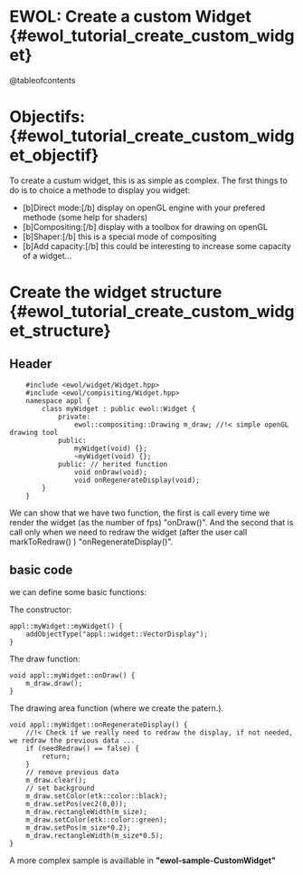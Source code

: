 EWOL: Create a custom Widget                                {#ewol_tutorial_create_custom_widget}
============================

@tableofcontents

Objectifs:                                {#ewol_tutorial_create_custom_widget_objectif}
==========

To create a custum widget, this is as simple as complex.
The first things to do is to choice a methode to display you widget:
  - [b]Direct mode:[/b] display on openGL engine with your prefered methode (some help for shaders)
  - [b]Compositing:[/b] display with a toolbox for drawing on openGL
  - [b]Shaper:[/b] this is a special mode of compositing
  - [b]Add capacity:[/b] this could be interesting to increase some capacity of a widget...

Create the widget structure                                {#ewol_tutorial_create_custom_widget_structure}
===========================

Header
------

```{.cpp}
	#include <ewol/widget/Widget.hpp>
	#include <ewol/compisiting/Widget.hpp>
	namespace appl {
		class myWidget : public ewol::Widget {
			private:
				ewol::compositing::Drawing m_draw; //!< simple openGL drawing tool
			public:
				myWidget(void) {};
				~myWidget(void) {};
			public: // herited function
				void onDraw(void);
				void onRegenerateDisplay(void);
		}
	}
```

We can show that we have two function, the first is call every time we render the widget (as the number of fps) "onDraw()".
And the second that is call only when we need to redraw the widget (after the user call markToRedraw() ) "onRegenerateDisplay()".

basic code
----------

we can define some basic functions:

The constructor:
```{.cpp}
appl::myWidget::myWidget() {
	addObjectType("appl::widget::VectorDisplay");
}
```

The draw function:
```{.cpp}
void appl::myWidget::onDraw() {
	m_draw.draw();
}
```

The drawing area function (where we create the patern.).
```{.cpp}
void appl::myWidget::onRegenerateDisplay() {
	//!< Check if we really need to redraw the display, if not needed, we redraw the previous data ...
	if (needRedraw() == false) {
		return;
	}
	// remove previous data
	m_draw.clear();
	// set background
	m_draw.setColor(etk::color::black);
	m_draw.setPos(vec2(0,0));
	m_draw.rectangleWidth(m_size);
	m_draw.setColor(etk::color::green);
	m_draw.setPos(m_size*0.2);
	m_draw.rectangleWidth(m_size*0.5);
}
```


A more complex sample is availlable in **"ewol-sample-CustomWidget"**

